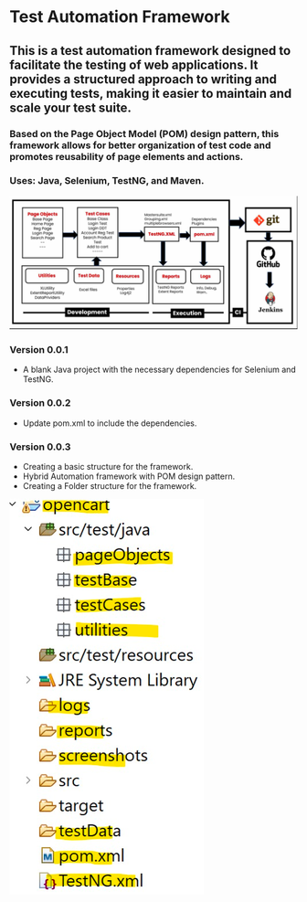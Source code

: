 # Test Automation Framework

## This is a test automation framework designed to facilitate the testing of web applications. It provides a structured approach to writing and executing tests, making it easier to maintain and scale your test suite.
### Based on the Page Object Model (POM) design pattern, this framework allows for better organization of test code and promotes reusability of page elements and actions.
### Uses: Java, Selenium, TestNG, and Maven.

![img.png](img.png)

### Version 0.0.1
- A blank Java project with the necessary dependencies for Selenium and TestNG.


### Version 0.0.2
- Update pom.xml to include the dependencies.


### Version 0.0.3
- Creating a basic structure for the framework.
- Hybrid Automation framework with POM design pattern.
- Creating a Folder structure for the framework.

![img_1.png](img_1.png)